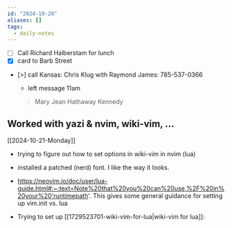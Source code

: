 ```yaml
---
id: "2024-10-20"
aliases: []
tags:
  - daily-notes
---
```


- [ ] Call Richard Halberstam for lunch
- [x] card to Barb Street
- [>] call Kansas: Chris Klug with Raymond James: 785-537-0366

  - left message 11am

  > Mary Jean Hathaway Kennedy

## Worked with yazi & nvim, wiki-vim, …

[[2024-10-21-Monday]]

- trying to figure out how to set options in wiki-vim in nvim (lua)
- installed a patched (nerd) font. I like the way it looks.
- <https://neovim.io/doc/user/lua-guide.html#:~:text=Note%20that%20you%20can%20use,%2F%20in%20your%20'runtimepath>'. This gives some general guidance for setting up vim.init vs. lua

- Trying to set up [[1729523701-wiki-vim-for-lua|wiki-vim for lua]]:
